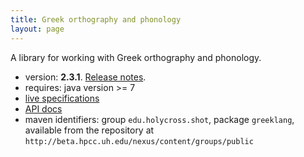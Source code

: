 ```yaml
---
title: Greek orthography and phonology
layout: page
---
```




A library for working with Greek orthography and phonology.

- version: **2.3.1**. [Release notes](releases).
- requires: java version >= 7
- [live specifications](specs/GreekLang.html)
- [API docs](api)
- maven identifiers: group `edu.holycross.shot`, package `greeklang`, available from the repository at `http://beta.hpcc.uh.edu/nexus/content/groups/public`
